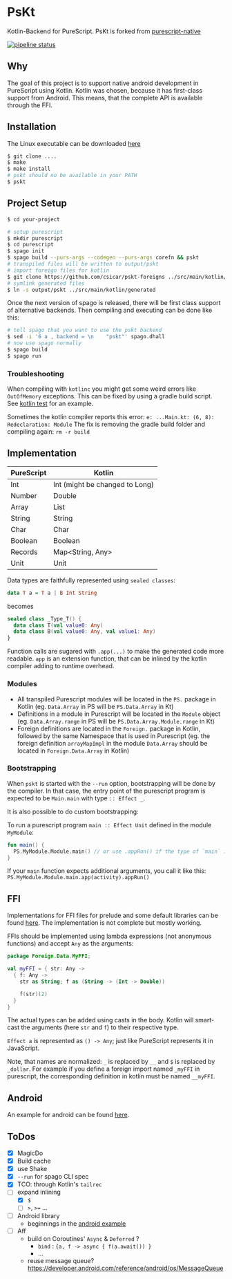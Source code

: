 PsKt
====

Kotlin-Backend for PureScript. PsKt is forked from [purescript-native](https://github.com/andyarvanitis/purescript-native)

[![pipeline status](https://gitlab.com/csicar/pskt/badges/kotlin/pipeline.svg)](https://gitlab.com/csicar/pskt/commits/kotlin)

Why
---

The goal of this project is to support native android development in PureScript using Kotlin. Kotlin was chosen, because it has first-class support from Android. This means, that the complete API is available through the FFI.

Installation
------------

The Linux executable can be downloaded [here](https://gitlab.com/csicar/pskt/-/jobs/artifacts/kotlin/raw/pskt?job=build)

```bash
$ git clone ....
$ make
$ make install
# pskt should no be available in your PATH
$ pskt
```

Project Setup
-------------

```bash
$ cd your-project

# setup purescript
$ mkdir purescript
$ cd purescript
$ spago init
$ spago build --purs-args --codegen --purs-args corefn && pskt
# transpiled files will be written to output/pskt
# import foreign files for kotlin
$ git clone https://github.com/csicar/pskt-foreigns ../src/main/kotlin/foreigns
# symlink generated files
$ ln -s output/pskt ../src/main/kotlin/generated
```

Once the next version of spago is released, there will be first class support of alternative backends.
Then compiling and executing can be done like this:

```bash
# tell spago that you want to use the pskt backend
$ sed -i '6 a , backend = \n    "pskt"' spago.dhall
# now use spago normally
$ spago build
$ spago run
```

### Troubleshooting

When compiling with `kotlinc` you might get some weird errors like `OutOfMemory` exceptions. 
This can be fixed by using a gradle build script. See [kotlin test](https://github.com/csicar/pskt/tree/kotlin/kotlin/build.gradle) for an example. 

Sometimes the kotlin compiler reports this error: `e: ...Main.kt: (6, 8): Redeclaration: Module`
The fix is removing the gradle build folder and compiling again: `rm -r build`

Implementation
--------------

PureScript | Kotlin
---------- | ------
Int | Int (might be changed to Long)
Number | Double
Array | List<Any>
String | String
Char | Char
Boolean | Boolean
Records | Map<String, Any>
Unit | Unit

Data types are faithfully represented using `sealed classes`:

```purescript
data T a = T a | B Int String
```

becomes

```kotlin
sealed class _Type_T() {
  data class T(val value0: Any)
  data class B(val value0: Any, val value1: Any)
}
```

Function calls are sugared with `.app(...)` to make the generated code more readable. `app` is an extension function, that can be inlined by the kotlin compiler adding to runtime overhead.

### Modules

- All transpiled Purescript modules will be located in the `PS.` package in Kotlin (eg. `Data.Array` in PS will be `PS.Data.Array` in Kt)
- Definitions in a module in Purescript will be located in the `Module` object (eg. `Data.Array.range` in PS will be `PS.Data.Array.Module.range` in Kt)
- Foreign definitions are located in the `Foreign.` package in Kotlin, followed by the same Namespace that is used in Purescript (eg. the foreign definition `arrayMapImpl` in the module `Data.Array` should be located in `Foreign.Data.Array` in Kotlin)

### Bootstrapping

When `pskt` is started with the `--run` option, bootstrapping will be done by the compiler. In that case, the entry point of the purescript program is expected to be `Main.main` with type `:: Effect _`.

It is also possible to do custom bootstrapping: 

To run a purescript program `main :: Effect Unit` defined in the module `MyModule`:
```kotlin
fun main() {
  PS.MyModule.Module.main() // or use .appRun() if the type of `main` is Any
}
```

If your `main` function expects additional arguments, you call it like this: `PS.MyModule.Module.main.app(activity).appRun()`


FFI
---

Implementations for FFI files for prelude and some default libraries can be found [here](https://github.com/csicar/pskt-foreigns). The implementation is not complete but mostly working.

FFIs should be implemented using lambda expressions (not anonymous functions) and accept `Any` as the arguments:

```kotlin
package Foreign.Data.MyFFI;

val myFFI = { str: Any ->
  { f: Any ->
    str as String; f as (String -> (Int -> Double))

    f(str)(2)
  }
}
```

The actual types can be added using casts in the body. Kotlin will smart-cast the arguments (here `str` and `f`) to their respective type.

`Effect a` is represented as `() -> Any`; just like PureScript represents it in JavaScript.

Note, that names are normalized: `_` is replaced by `__` and `$` is replaced by `_dollar`. For example if you define a foreign import named `_myFFI`  in purescript, the corresponding definition in kotlin must be named `__myFFI`.

Android
-------

An example for android can be found [here](https://github.com/csicar/pskt-android-example).


ToDos
-----

- [x] MagicDo
- [x] Build cache
 - [x] use Shake
- [x] `--run` for spago CLI spec
- [x] TCO: through Kotlin's `tailrec`
- [ ] expand inlining
  - [x] `$`
  - [ ] `>`, `>=` ...
- [ ] Android library
  - beginnings in the [android example](https://github.com/csicar/pskt-android-example/tree/master/app/src/main/java/de/csicar/myapplication)
- [ ] Aff 
  - build on Coroutines' `Async` & `Deferred` ?
    - `bind` : `{a, f -> async { f(a.await()) }`
    - ...
  - reuse message queue? https://developer.android.com/reference/android/os/MessageQueue
